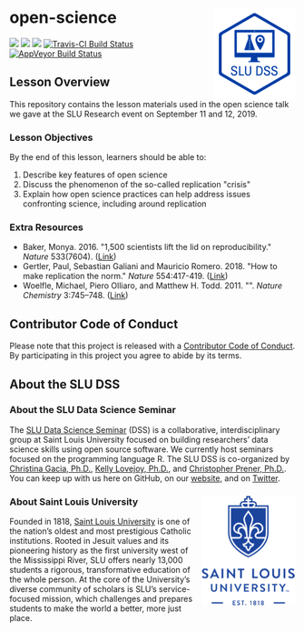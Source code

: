 # open-science <img src="/img/logo.png" align="right" />
[![](https://img.shields.io/badge/lesson%20status-stable-brightgreen.svg)](https://github.com/slu-dss/open-science/)
[![](https://img.shields.io/github/release/slu-dss/open-science.svg?label=version)](https://github.com/slu-dss/open-science/releases)
[![](https://img.shields.io/github/last-commit/slu-dss/open-science.svg)](https://github.com/slu-dss/open-science/commits/master)
[![Travis-CI Build Status](https://travis-ci.org/slu-dss/open-science.svg?branch=master)](https://travis-ci.org/slu-dss/open-science)
[![AppVeyor Build Status](https://ci.appveyor.com/api/projects/status/github/slu-dss/open-science?branch=master&svg=true)](https://ci.appveyor.com/project/chris-prener/open-science)

## Lesson Overview
This repository contains the lesson materials used in the open science talk we gave at the SLU Research event on September 11 and 12, 2019.

### Lesson Objectives
By the end of this lesson, learners should be able to:

1. Describe key features of open science
2. Discuss the phenomenon of the so-called replication "crisis" 
4. Explain how open science practices can help address issues confronting science, including around replication

### Extra Resources
* Baker, Monya. 2016. "1,500 scientists lift the lid on reproducibility." *Nature* 533(7604). ([Link](https://www.nature.com/news/1-500-scientists-lift-the-lid-on-reproducibility-1.19970))
* Gertler, Paul, Sebastian Galiani and Mauricio Romero. 2018. "How to make replication the norm." *Nature* 554:417-419. ([Link](https://www.nature.com/articles/d41586-018-02108-9))
* Woelfle, Michael, Piero Olliaro, and Matthew H. Todd. 2011. "". *Nature Chemistry* 3:745–748. ([Link](https://www.nature.com/articles/nchem.1149))

## Contributor Code of Conduct
Please note that this project is released with a [Contributor Code of Conduct](.github/CODE_OF_CONDUCT.md). By participating in this project you agree to abide by its terms.

## About the SLU DSS
### About the SLU Data Science Seminar
The [SLU Data Science Seminar](https://slu-dss.githb.io) (DSS) is a collaborative, interdisciplinary group at Saint Louis University focused on building researchers’ data science skills using open source software. We currently host seminars focused on the programming language R. The SLU DSS is co-organized by [Christina Gacia, Ph.D.](mailto:christina.garcia@slu.edu), [Kelly Lovejoy, Ph.D.](mailto:kelly.lovejoy@slu.edu), and [Christopher Prener, Ph.D.](mailto:chris.prener@slu.edu}). You can keep up with us here on GitHub, on our [website](https://slu-dss.githb.io), and on [Twitter](https://twitter.com/SLUDSS).

### About Saint Louis University <img src="/img/sluLogo.png" align="right" />
Founded in 1818, [Saint Louis University](http://www.slu.edu) is one of the nation’s oldest and most prestigious Catholic institutions. Rooted in Jesuit values and its pioneering history as the first university west of the Mississippi River, SLU offers nearly 13,000 students a rigorous, transformative education of the whole person. At the core of the University’s diverse community of scholars is SLU’s service-focused mission, which challenges and prepares students to make the world a better, more just place.
